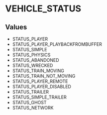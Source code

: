 # VEHICLE_STATUS

## Values
* STATUS_PLAYER
* STATUS_PLAYER_PLAYBACKFROMBUFFER
* STATUS_SIMPLE
* STATUS_PHYSICS
* STATUS_ABANDONED
* STATUS_WRECKED
* STATUS_TRAIN_MOVING
* STATUS_TRAIN_NOT_MOVING
* STATUS_PLAYER_REMOTE
* STATUS_PLAYER_DISABLED
* STATUS_TRAILER
* STATUS_SIMPLE_TRAILER
* STATUS_GHOST
* STATUS_NETWORK